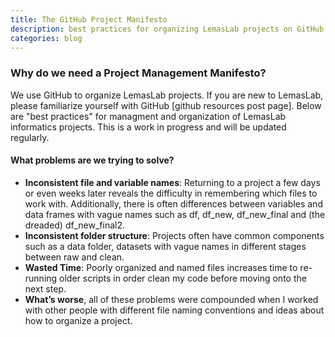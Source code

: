 ```yaml
---
title: The GitHub Project Manifesto
description: best practices for organizing LemasLab projects on GitHub
categories: blog
---
```

### Why do we need a Project Management Manifesto?
We use GitHub to organize LemasLab projects. If you are new to LemasLab, please familiarize yourself with GitHub [github resources post page]. Below are "best practices" for managment and organization of LemasLab informatics projects.
This is a work in progress and will be updated regularly. 

#### What problems are we trying to solve?
- **Inconsistent file and variable names**: Returning to a project a few days or even weeks later reveals the difficulty in remembering which files to work with. Additionally, there is often differences between variables and data frames with vague names such as df, df_new, df_new_final and (the dreaded) df_new_final2.
- **Inconsistent folder structure**: Projects often have common components such as a data folder, datasets with vague names in different stages between raw and clean.
- **Wasted Time**: Poorly organized and named files increases time to re-running older scripts in order clean my code before moving onto the next step.
- **What’s worse**, all of these problems were compounded when I worked with other people with different file naming conventions and ideas about how to organize a project.

